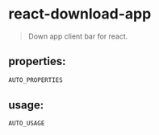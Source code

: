 # react-download-app
> Down app client bar for react.


## properties:
```javascript
AUTO_PROPERTIES
```

## usage:
```jsx
AUTO_USAGE
```
